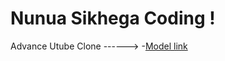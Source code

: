 # Nunua Sikhega Coding !

Advance Utube Clone ------>
-[Model link](https://app.eraser.io/workspace/YtPqZ1VogxGy1jzIDkzj)